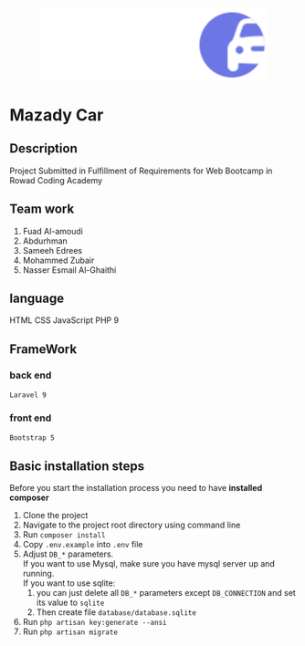 <p align="center"><img src="logo.png" width="400"></a></p>

# Mazady Car

## Description 
Project Submitted in Fulfillment
of Requirements for Web Bootcamp
 in Rowad Coding Academy  

## Team work
1. Fuad Al-amoudi
2. Abdurhman 
3. Sameeh Edrees
4. Mohammed Zubair 
5. Nasser Esmail Al-Ghaithi

## language
HTML
CSS
JavaScript
PHP 9

## FrameWork 
### back end
	Laravel 9
### front end
	Bootstrap 5
 
 


## Basic installation steps 
Before you start the installation process you need to have **installed composer**

1. Clone the project
2. Navigate to the project root directory using command line
3. Run `composer install`
4. Copy `.env.example` into `.env` file
5. Adjust `DB_*` parameters.<br> 
   If you want to use Mysql, make sure you have mysql server up and running. <br>
   If you want to use sqlite: 
   1. you can just delete all `DB_*` parameters except `DB_CONNECTION` and set its value to `sqlite`
   2. Then create file `database/database.sqlite`
6. Run `php artisan key:generate --ansi`
7. Run `php artisan migrate`
